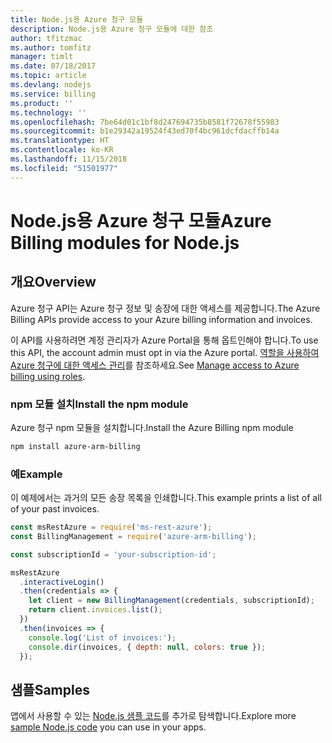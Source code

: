 ```yaml
---
title: Node.js용 Azure 청구 모듈
description: Node.js용 Azure 청구 모듈에 대한 참조
author: tfitzmac
ms.author: tomfitz
manager: timlt
ms.date: 07/18/2017
ms.topic: article
ms.devlang: nodejs
ms.service: billing
ms.product: ''
ms.technology: ''
ms.openlocfilehash: 7be64d01c1bf8d247694735b8581f72678f55983
ms.sourcegitcommit: b1e29342a19524f43ed70f4bc961dcfdacffb14a
ms.translationtype: HT
ms.contentlocale: ko-KR
ms.lasthandoff: 11/15/2018
ms.locfileid: "51501977"
---
```

# <a name="azure-billing-modules-for-nodejs"></a><span data-ttu-id="0a713-103">Node.js용 Azure 청구 모듈</span><span class="sxs-lookup"><span data-stu-id="0a713-103">Azure Billing modules for Node.js</span></span>

## <a name="overview"></a><span data-ttu-id="0a713-104">개요</span><span class="sxs-lookup"><span data-stu-id="0a713-104">Overview</span></span>
<span data-ttu-id="0a713-105">Azure 청구 API는 Azure 청구 정보 및 송장에 대한 액세스를 제공합니다.</span><span class="sxs-lookup"><span data-stu-id="0a713-105">The Azure Billing APIs provide access to your Azure billing information and invoices.</span></span>

<span data-ttu-id="0a713-106">이 API를 사용하려면 계정 관리자가 Azure Portal을 통해 옵트인해야 합니다.</span><span class="sxs-lookup"><span data-stu-id="0a713-106">To use this API, the account admin must opt in via the Azure portal.</span></span> <span data-ttu-id="0a713-107">[역할을 사용하여 Azure 청구에 대한 액세스 관리](https://docs.microsoft.com/azure/billing/billing-manage-access)를 참조하세요.</span><span class="sxs-lookup"><span data-stu-id="0a713-107">See [Manage access to Azure billing using roles](https://docs.microsoft.com/azure/billing/billing-manage-access).</span></span>

### <a name="install-the-npm-module"></a><span data-ttu-id="0a713-108">npm 모듈 설치</span><span class="sxs-lookup"><span data-stu-id="0a713-108">Install the npm module</span></span> 

<span data-ttu-id="0a713-109">Azure 청구 npm 모듈을 설치합니다.</span><span class="sxs-lookup"><span data-stu-id="0a713-109">Install the Azure Billing npm module</span></span> 

```bash
npm install azure-arm-billing
```
### <a name="example"></a><span data-ttu-id="0a713-110">예</span><span class="sxs-lookup"><span data-stu-id="0a713-110">Example</span></span> 
 
<span data-ttu-id="0a713-111">이 예제에서는 과거의 모든 송장 목록을 인쇄합니다.</span><span class="sxs-lookup"><span data-stu-id="0a713-111">This example prints a list of all of your past invoices.</span></span>
 
```javascript 
const msRestAzure = require('ms-rest-azure');
const BillingManagement = require('azure-arm-billing');

const subscriptionId = 'your-subscription-id';

msRestAzure
  .interactiveLogin()
  .then(credentials => {
    let client = new BillingManagement(credentials, subscriptionId);
    return client.invoices.list();
  })
  .then(invoices => {
    console.log('List of invoices:');
    console.dir(invoices, { depth: null, colors: true });
  });
``` 


## <a name="samples"></a><span data-ttu-id="0a713-112">샘플</span><span class="sxs-lookup"><span data-stu-id="0a713-112">Samples</span></span>

<span data-ttu-id="0a713-113">앱에서 사용할 수 있는 [Node.js 샘플 코드](https://azure.microsoft.com/resources/samples/?platform=nodejs)를 추가로 탐색합니다.</span><span class="sxs-lookup"><span data-stu-id="0a713-113">Explore more [sample Node.js code](https://azure.microsoft.com/resources/samples/?platform=nodejs) you can use in your apps.</span></span>
